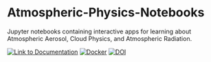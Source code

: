 # Atmospheric-Physics-Notebooks

Jupyter notebooks containing interactive apps for learning about Atmospheric Aerosol, Cloud Physics, and Atmospheric Radiation.

[![Link to Documentation](https://img.shields.io/badge/Documentation-current-blue)](https://mdpetters.github.io/Atmospheric-Physics-Notebooks/dev/)
[![Docker](https://img.shields.io/docker/v/mdpetters/atmospheric-physics-notebooks?label=Docker)](https://hub.docker.com/r/mdpetters/atmospheric-physics-notebooks/tags)
[![DOI](https://zenodo.org/badge/DOI/10.5281/zenodo.3977570.svg)](https://doi.org/10.5281/zenodo.3977570)

